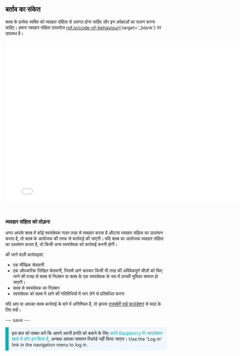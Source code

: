 ## बर्ताव का संकेत

क्लब के प्रत्येक व्यक्ति को व्यवहार संहिता से अवगत होना चाहिए और इन अपेक्षाओं का पालन करना चाहिए। हमारा व्यवहार संहिता दस्तावेज़ [rpf.io/code-of-behaviour](http://rpf.io/code-of-behaviour){:target='_blank'} पर उपलब्ध है।

<embed src="images/Raspberry_Pi_Foundation-safeguarding-code-of-behaviour.pdf" width="790" height="500" 
 type="application/pdf">
  </p> 
  
  <p spaces-before="0">
    <br>
  </p>
<h3 spaces-before="0">
  व्यवहार संहिता को तोड़ना
</h3>

<p spaces-before="0">
  अगर आपके क्लब में कोई स्वयंसेवक गलत तरह से व्यवहार करता है और/या व्यवहार संहिता का उल्लंघन करता है, तो क्लब के आयोजक की तरफ से कार्रवाई की जाएगी। यदि क्लब का आयोजक व्यवहार संहिता का उल्लंघन करता है, तो किसी अन्य स्वयंसेवक को कार्रवाई करनी होगी।
</p>

<p spaces-before="0">
  की जाने वाली कार्रवाइयां:
</p>

<ul>
  <li>
    एक मौखिक चेतावनी
  </li>
  <li>
    एक औपचारिक लिखित चेतावनी, जिसमें आगे चलकर किसी भी तरह की अविवेकपूर्ण चीज़ों को किए जाने की वजह से क्लब से निलंबन या क्लब के एक स्वयंसेवक के रूप में उनकी भूमिका समाप्त हो जाएगी।
  </li>
  <li>
    क्लब से स्वयंसेवक का निलंबन
  </li>
  <li>
    स्वयंसेवक को क्लब में आगे की गतिविधियों में भाग लेने से प्रतिबंधित करना
  </li>
</ul>

<p spaces-before="0">
  यदि आप या आपका क्लब कार्रवाई के बारे में अनिश्चित हैं, तो कृपया <a href="mailto:safeguarding@raspberrypi.org">रास्पबेरी पाई फाउंडेशन</a> से मदद के लिए कहें।
</p>

<p spaces-before="0">
  --- save ---
</p>

<p style="border-left: solid; border-width:10px; border-color: #0faeb0; background-color: aliceblue; padding: 10px;">
इस बात को पक्का करें कि आपने अपनी प्रगति को बचाने के लिए <span style="color: #0faeb0">अपने Raspberry Pi फाउंडेशन खाते में लॉग इन किया है</span>, अन्यथा आपका समापन रिकॉर्ड नहीं किया जाएगा। Use the 'Log in' link in the navigation menu to log in.
</p>
